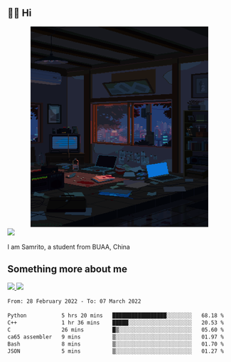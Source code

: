 ## 👋🏻 Hi

<div align="center">
<img alt="GIF" src="https://github.com/xiangsam/xiangsam/blob/271390e4ab50820a4594e3cb94b7ffaa6293de72/0_0EUAvTumWsRa2k6F.gif" width=400 height=450/>
</div>

<a href="https://github.com/xiangsam">
  <img src="https://komarev.com/ghpvc/?username=xiangsam&style=flat-square" />
</a>

I am Samrito, a student from BUAA, China


## Something more about me
<a href="https://github.com/xiangsam">
  <img src="https://github-readme-stats.vercel.app/api?username=xiangsam&show_icons=true&hide_border=true" />
</a>


<a href="https://github.com/xiangsam">
  <img src="https://github-readme-stats.vercel.app/api/top-langs/?username=xiangsam&layout=compact" />
</a>

<!--START_SECTION:waka-->

```text
From: 28 February 2022 - To: 07 March 2022

Python           5 hrs 20 mins   █████████████████░░░░░░░░   68.18 %
C++              1 hr 36 mins    █████░░░░░░░░░░░░░░░░░░░░   20.53 %
C                26 mins         █▒░░░░░░░░░░░░░░░░░░░░░░░   05.60 %
ca65 assembler   9 mins          ▒░░░░░░░░░░░░░░░░░░░░░░░░   01.97 %
Bash             8 mins          ▒░░░░░░░░░░░░░░░░░░░░░░░░   01.70 %
JSON             5 mins          ▒░░░░░░░░░░░░░░░░░░░░░░░░   01.27 %
```

<!--END_SECTION:waka-->

<!---
xiangsam/xiangsam is a ✨ special ✨ repository because its `README.md` (this file) appears on your GitHub profile.
You can click the Preview link to take a look at your changes.
--->
